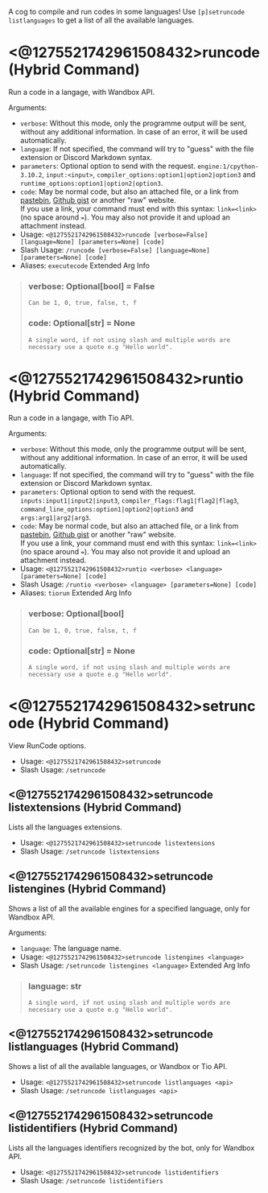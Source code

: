 A cog to compile and run codes in some languages! Use `[p]setruncode listlanguages` to get a list of all the available languages.

# <@1275521742961508432>runcode (Hybrid Command)
Run a code in a langage, with Wandbox API.<br/>

Arguments:<br/>
- `verbose`: Without this mode, only the programme output will be sent, without any additional information. In case of an error, it will be used automatically.<br/>
- `language`: If not specified, the command will try to "guess" with the file extension or Discord Markdown syntax.<br/>
- `parameters`: Optional option to send with the request. `engine:1/cpython-3.10.2`, `input:<input>`, `compiler_options:option1|option2|option3` and `runtime_options:option1|option2|option3`.<br/>
- `code`: May be normal code, but also an attached file, or a link from [pastebin](https://pastebin.com), [Github gist](https://gist.github.com) or another "raw" website.<br/>
          If you use a link, your command must end with this syntax: `link=<link>` (no space around `=`). You may also not provide it and upload an attachment instead.<br/>
 - Usage: `<@1275521742961508432>runcode [verbose=False] [language=None] [parameters=None] [code]`
 - Slash Usage: `/runcode [verbose=False] [language=None] [parameters=None] [code]`
 - Aliases: `executecode`
Extended Arg Info
> ### verbose: Optional[bool] = False
> ```
> Can be 1, 0, true, false, t, f
> ```
> ### code: Optional[str] = None
> ```
> A single word, if not using slash and multiple words are necessary use a quote e.g "Hello world".
> ```
# <@1275521742961508432>runtio (Hybrid Command)
Run a code in a langage, with Tio API.<br/>

Arguments:<br/>
- `verbose`: Without this mode, only the programme output will be sent, without any additional information. In case of an error, it will be used automatically.<br/>
- `language`: If not specified, the command will try to "guess" with the file extension or Discord Markdown syntax.<br/>
- `parameters`: Optional option to send with the request. `inputs:input1|input2|input3`, `compiler_flags:flag1|flag2|flag3`, `command_line_options:option1|option2|option3` and `args:arg1|arg2|arg3`.<br/>
- `code`: May be normal code, but also an attached file, or a link from [pastebin](https://pastebin.com), [Github gist](https://gist.github.com) or another "raw" website.<br/>
          If you use a link, your command must end with this syntax: `link=<link>` (no space around `=`). You may also not provide it and upload an attachment instead.<br/>
 - Usage: `<@1275521742961508432>runtio <verbose> <language> [parameters=None] [code]`
 - Slash Usage: `/runtio <verbose> <language> [parameters=None] [code]`
 - Aliases: `tiorun`
Extended Arg Info
> ### verbose: Optional[bool]
> ```
> Can be 1, 0, true, false, t, f
> ```
> ### code: Optional[str] = None
> ```
> A single word, if not using slash and multiple words are necessary use a quote e.g "Hello world".
> ```
# <@1275521742961508432>setruncode (Hybrid Command)
View RunCode options.<br/>
 - Usage: `<@1275521742961508432>setruncode`
 - Slash Usage: `/setruncode`
## <@1275521742961508432>setruncode listextensions (Hybrid Command)
Lists all the languages extensions.<br/>
 - Usage: `<@1275521742961508432>setruncode listextensions`
 - Slash Usage: `/setruncode listextensions`
## <@1275521742961508432>setruncode listengines (Hybrid Command)
Shows a list of all the available engines for a specified language, only for Wandbox API.<br/>

Arguments:<br/>
- `language`: The language name.<br/>
 - Usage: `<@1275521742961508432>setruncode listengines <language>`
 - Slash Usage: `/setruncode listengines <language>`
Extended Arg Info
> ### language: str
> ```
> A single word, if not using slash and multiple words are necessary use a quote e.g "Hello world".
> ```
## <@1275521742961508432>setruncode listlanguages (Hybrid Command)
Shows a list of all the available languages, or Wandbox or Tio API.<br/>
 - Usage: `<@1275521742961508432>setruncode listlanguages <api>`
 - Slash Usage: `/setruncode listlanguages <api>`
## <@1275521742961508432>setruncode listidentifiers (Hybrid Command)
Lists all the languages identifiers recognized by the bot, only for Wandbox API.<br/>
 - Usage: `<@1275521742961508432>setruncode listidentifiers`
 - Slash Usage: `/setruncode listidentifiers`
